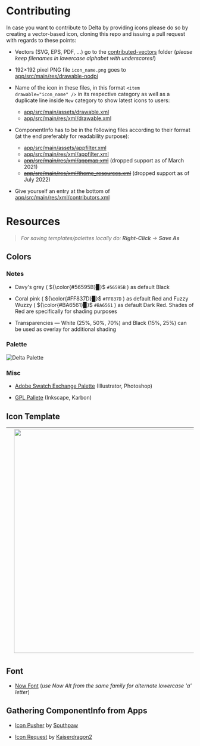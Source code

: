 # Contributing

In case you want to contribute to Delta by providing icons please do so by creating a vector-based icon, cloning this repo and issuing a pull request with regards to these points:

- Vectors (SVG, EPS, PDF, …) go to the [contributed-vectors](https://github.com/Delta-Icons/android/tree/master/contributed-vectors) folder (_please keep filenames in lowercase alphabet with underscores!_)

- 192×192 pixel PNG file `icon_name.png` goes to [app/src/main/res/drawable-nodpi](https://github.com/Delta-Icons/android/tree/master/app/src/main/res/drawable-nodpi)

- Name of the icon in these files, in this format `<item drawable="icon_name" />` in its respective category as well as a duplicate line inside `New` category to show latest icons to users:
	- [app/src/main/assets/drawable.xml](https://github.com/Delta-Icons/android/tree/master/app/src/main/assets/drawable.xml)
	- [app/src/main/res/xml/drawable.xml](https://github.com/Delta-Icons/android/tree/master/app/src/main/res/xml/drawable.xml)

- ComponentInfo has to be in the following files according to their format (at the end preferably for readability purpose):
	- [app/src/main/assets/appfilter.xml](https://github.com/Delta-Icons/android/tree/master/app/src/main/assets/appfilter.xml)
	- [app/src/main/res/xml/appfilter.xml](https://github.com/Delta-Icons/android/tree/master/app/src/main/res/xml/appfilter.xml)
	- ~~[app/src/main/res/xml/appmap.xml](https://github.com/Delta-Icons/android/tree/master/app/src/main/res/xml/appmap.xml)~~ (dropped support as of March 2021)
	- ~~[app/src/main/res/xml/theme_resources.xml](https://github.com/Delta-Icons/android/tree/master/app/src/main/res/xml/theme_resources.xml)~~ (dropped support as of July 2022)

- Give yourself an entry at the bottom of [app/src/main/res/xml/contributors.xml](https://github.com/Delta-Icons/android/tree/master/app/src/main/res/xml/contributors.xml)

# Resources

> _For saving templates/palettes locally do: **Right-Click** &rarr; **Save As**_

## Colors

### Notes

- Davy's grey ( ${\color{#56595B}▉}$ `#56595B` ) as default Black

- Coral pink ( ${\color{#FF837D}▉}$ `#FF837D` ) as default Red and Fuzzy Wuzzy  ( ${\color{#BA6561}▉}$ `#BA6561` ) as default Dark Red. Shades of Red are specifically for shading purposes

- Transparencies — White (25%, 50%, 70%) and Black (15%, 25%) can be used as overlay for additional shading

### Palette

![Delta Palette](https://github.com/Delta-Icons/android/raw/master/resources/Palette.svg)

### Misc

- [Adobe Swatch Exchange Palette](https://github.com/Delta-Icons/android/raw/master/resources/Palette.ase) (Illustrator, Photoshop)

- [GPL Pallete](https://github.com/Delta-Icons/android/raw/master/resources/Palette.gpl) (Inkscape, Karbon)

## Icon Template

|<img src="https://github.com/Delta-Icons/android/raw/master/resources/template.svg" width="177" height="177">|<img src="https://github.com/Delta-Icons/android/raw/master/resources/template_tutorial.svg" width="547,705" height="600">|
|---|---|

## Font

- [Now Font](https://www.1001fonts.com/now-font.html?text=Delta%20Icons) (_use Now Alt from the same family for alternate lowercase 'a' letter_)

## Gathering ComponentInfo from Apps

- [Icon Pusher](https://iconpusher.com/) by [Southpaw](https://southpaw.dev)

- [Icon Request](https://github.com/Kaiserdragon2/IconRequest/releases) by [Kaiserdragon2](https://github.com/Kaiserdragon2)
